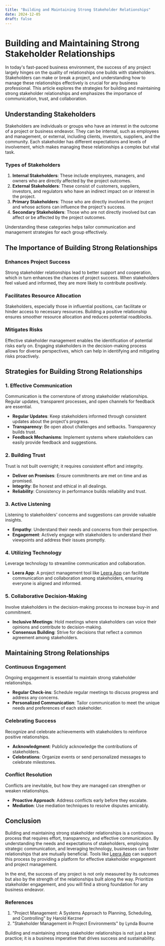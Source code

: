 ```yaml
---
title: "Building and Maintaining Strong Stakeholder Relationships"
date: 2024-12-05
draft: false
---
```

# Building and Maintaining Strong Stakeholder Relationships

In today's fast-paced business environment, the success of any project largely hinges on the quality of relationships one builds with stakeholders. Stakeholders can make or break a project, and understanding how to manage these relationships effectively is crucial for any business professional. This article explores the strategies for building and maintaining strong stakeholder relationships and emphasizes the importance of communication, trust, and collaboration.

## Understanding Stakeholders

Stakeholders are individuals or groups who have an interest in the outcome of a project or business endeavor. They can be internal, such as employees and management, or external, including clients, investors, suppliers, and the community. Each stakeholder has different expectations and levels of involvement, which makes managing these relationships a complex but vital task.

### Types of Stakeholders

1. **Internal Stakeholders**: These include employees, managers, and owners who are directly affected by the project outcomes.
2. **External Stakeholders**: These consist of customers, suppliers, investors, and regulators who have an indirect impact on or interest in the project.
3. **Primary Stakeholders**: Those who are directly involved in the project and whose actions can influence the project's success.
4. **Secondary Stakeholders**: Those who are not directly involved but can affect or be affected by the project outcomes.

Understanding these categories helps tailor communication and management strategies for each group effectively.

## The Importance of Building Strong Relationships

### Enhances Project Success

Strong stakeholder relationships lead to better support and cooperation, which in turn enhances the chances of project success. When stakeholders feel valued and informed, they are more likely to contribute positively.

### Facilitates Resource Allocation

Stakeholders, especially those in influential positions, can facilitate or hinder access to necessary resources. Building a positive relationship ensures smoother resource allocation and reduces potential roadblocks.

### Mitigates Risks

Effective stakeholder management enables the identification of potential risks early on. Engaging stakeholders in the decision-making process allows for diverse perspectives, which can help in identifying and mitigating risks proactively.

## Strategies for Building Strong Relationships

### 1. **Effective Communication**

Communication is the cornerstone of strong stakeholder relationships. Regular updates, transparent processes, and open channels for feedback are essential.

- **Regular Updates**: Keep stakeholders informed through consistent updates about the project's progress.
- **Transparency**: Be open about challenges and setbacks. Transparency builds trust.
- **Feedback Mechanisms**: Implement systems where stakeholders can easily provide feedback and suggestions.

### 2. **Building Trust**

Trust is not built overnight; it requires consistent effort and integrity.

- **Deliver on Promises**: Ensure commitments are met on time and as promised.
- **Integrity**: Be honest and ethical in all dealings.
- **Reliability**: Consistency in performance builds reliability and trust.

### 3. **Active Listening**

Listening to stakeholders' concerns and suggestions can provide valuable insights.

- **Empathy**: Understand their needs and concerns from their perspective.
- **Engagement**: Actively engage with stakeholders to understand their viewpoints and address their issues promptly.

### 4. **Utilizing Technology**

Leverage technology to streamline communication and collaboration.

- **Leera App**: A project management tool like [Leera App](https://leera.app) can facilitate communication and collaboration among stakeholders, ensuring everyone is aligned and informed.

### 5. **Collaborative Decision-Making**

Involve stakeholders in the decision-making process to increase buy-in and commitment.

- **Inclusive Meetings**: Hold meetings where stakeholders can voice their opinions and contribute to decision-making.
- **Consensus Building**: Strive for decisions that reflect a common agreement among stakeholders.

## Maintaining Strong Relationships

### Continuous Engagement

Ongoing engagement is essential to maintain strong stakeholder relationships.

- **Regular Check-ins**: Schedule regular meetings to discuss progress and address any concerns.
- **Personalized Communication**: Tailor communication to meet the unique needs and preferences of each stakeholder.

### Celebrating Success

Recognize and celebrate achievements with stakeholders to reinforce positive relationships.

- **Acknowledgment**: Publicly acknowledge the contributions of stakeholders.
- **Celebrations**: Organize events or send personalized messages to celebrate milestones.

### Conflict Resolution

Conflicts are inevitable, but how they are managed can strengthen or weaken relationships.

- **Proactive Approach**: Address conflicts early before they escalate.
- **Mediation**: Use mediation techniques to resolve disputes amicably.

## Conclusion

Building and maintaining strong stakeholder relationships is a continuous process that requires effort, transparency, and effective communication. By understanding the needs and expectations of stakeholders, employing strategic communication, and leveraging technology, businesses can foster relationships that are mutually beneficial. Tools like [Leera App](https://leera.app) can support this process by providing a platform for effective stakeholder engagement and project management.

In the end, the success of any project is not only measured by its outcomes but also by the strength of the relationships built along the way. Prioritize stakeholder engagement, and you will find a strong foundation for any business endeavor.

### References

1. "Project Management: A Systems Approach to Planning, Scheduling, and Controlling" by Harold Kerzner
2. "Stakeholder Management in Project Environments" by Lynda Bourne

Building and maintaining strong stakeholder relationships is not just a best practice; it is a business imperative that drives success and sustainability.